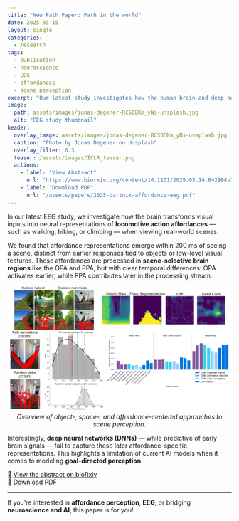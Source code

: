 ```yaml
---
title: "New Path Paper: Path in the world"
date: 2025-03-15
layout: single
categories:
  - research
tags:
  - publication
  - neuroscience
  - EEG
  - affordances
  - scene perception
excerpt: "Our latest study investigates how the human brain and deep neural networks differ in processing locomotive action affordances in visual scenes."
image:
  path: assets/images/jonas-degener-RCS0EKm_yNs-unsplash.jpg
  alt: "EEG study thumbnail"
header:
  overlay_image: assets/images/jonas-degener-RCS0EKm_yNs-unsplash.jpg
  caption: "Photo by Jonas Degener on Unsplash"
  overlay_filter: 0.3
  teaser: /assets/images/ICLR_teaser.png
  actions:
    - label: "View Abstract"
      url: "https://www.biorxiv.org/content/10.1101/2025.03.14.642994v1.abstract"
    - label: "Download PDF"
      url: "/assets/papers/2025-bartnik-affordance-eeg.pdf"
---
```


In our latest EEG study, we investigate how the brain transforms visual inputs into neural representations of **locomotive action affordances** — such as walking, biking, or climbing — when viewing real-world scenes.

We found that affordance representations emerge within 200 ms of seeing a scene, distinct from earlier responses tied to objects or low-level visual features. These affordances are processed in **scene-selective brain regions** like the OPA and PPA, but with clear temporal differences: OPA activates earlier, while PPA contributes later in the processing stream.

<p align="center">
  <img src="/assets/images/Path_overview.png" alt="Overview of scene perception approaches" width="1200"><br>
  <em>Overview of object-, space-, and affordance-centered approaches to scene perception.</em>
</p>


Interestingly, **deep neural networks (DNNs)** — while predictive of early brain signals — fail to capture these later affordance-specific representations. This highlights a limitation of current AI models when it comes to modeling **goal-directed perception**.

🔗 [View the abstract on bioRxiv](https://www.biorxiv.org/content/10.1101/2025.03.14.642994v1.abstract)  
📄 [Download PDF](/assets/papers/2025-bartnik-affordance-eeg.pdf)

---

If you're interested in **affordance perception**, **EEG**, or bridging **neuroscience and AI**, this paper is for you!
